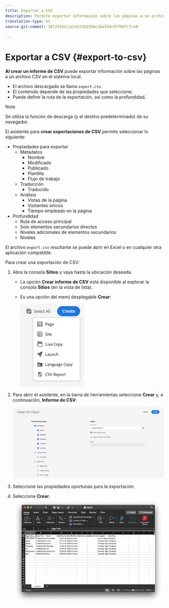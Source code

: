```yaml
---
title: Exportar a CSV
description: Permite exportar información sobre las páginas a un archivo CSV en el sistema local
translation-type: ht
source-git-commit: 16725342c1a14231025bbc1bafb4c97f0d7cfce8

---
```



# Exportar a CSV   {#export-to-csv}

**Al crear un informe de CSV** puede exportar información sobre las páginas a un archivo CSV en el sistema local.

* El archivo descargado se llama `export.csv`.
* El contenido depende de las propiedades que seleccione.
* Puede definir la ruta de la exportación, así como la profundidad.

>[!NOTE]
>
>Se utiliza la función de descarga (y el destino predeterminado) de su navegador.

El asistente para **crear exportaciones de CSV** permite seleccionar lo siguiente:

* Propiedades para exportar
   * Metadatos
      * Nombre
      * Modificado
      * Publicado
      * Plantilla
      * Flujo de trabajo
   * Traducción
      * Traducido
   * Análisis
      * Vistas de la página
      * Visitantes únicos
      * Tiempo empleado en la página
* Profundidad
   * Ruta de acceso principal
   * Solo elementos secundarios directos
   * Niveles adicionales de elementos secundarios
   * Niveles

El archivo `export.csv` resultante se puede abrir en Excel o en cualquier otra aplicación compatible.

Para crear una exportación de CSV: 

1. Abra la consola **Sitios** y vaya hasta la ubicación deseada.
   * La opción **Crear informe de CSV** está disponible al explorar la consola **Sitios** (en la vista de lista).
   * Es una opción del menú desplegable **Crear**:

      ![Opción Crear CSV](/help/sites-cloud/authoring/assets/csv-create.png)

1. Para abrir el asistente, en la barra de herramientas seleccione **Crear** y, a continuación, **Informe de CSV**:

   ![Opciones de exportación de CSV](/help/sites-cloud/authoring/assets/csv-options.png)

1. Seleccione las propiedades oportunas para la exportación.
1. Seleccione **Crear**.
   ![Exportación de CSV resultante en Excel](/help/sites-cloud/authoring/assets/csv-example.png)
